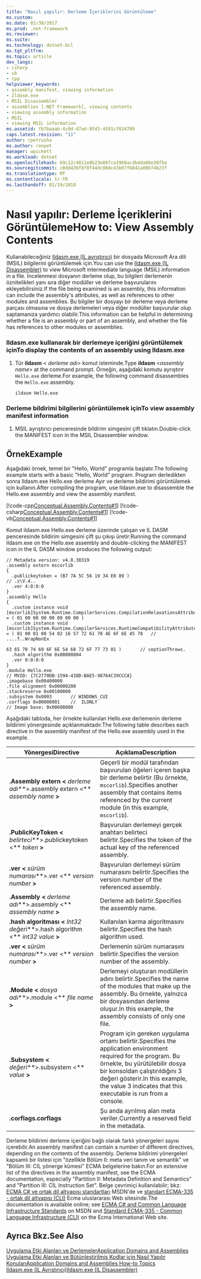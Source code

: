 ```yaml
---
title: "Nasıl yapılır: Derleme İçeriklerini Görüntüleme"
ms.custom: 
ms.date: 03/30/2017
ms.prod: .net-framework
ms.reviewer: 
ms.suite: 
ms.technology: dotnet-bcl
ms.tgt_pltfrm: 
ms.topic: article
dev_langs:
- csharp
- vb
- cpp
helpviewer_keywords:
- assembly manifest, viewing information
- Ildasm.exe
- MSIL Disassembler
- assemblies [.NET Framework], viewing contents
- viewing assembly information
- MSIL
- viewing MSIL information
ms.assetid: fb7baaab-4c0d-47ad-8fd3-4591cf834709
caps.latest.revision: "11"
author: rpetrusha
ms.author: ronpet
manager: wpickett
ms.workload: dotnet
ms.openlocfilehash: b9c12c4811e8b23e86fca3960acdb4da06e38fbe
ms.sourcegitcommit: c0dd436f6f8f44dc80dc43b07f6841a00b74b23f
ms.translationtype: MT
ms.contentlocale: tr-TR
ms.lasthandoff: 01/19/2018
---
```

# <a name="how-to-view-assembly-contents"></a><span data-ttu-id="e2ab8-102">Nasıl yapılır: Derleme İçeriklerini Görüntüleme</span><span class="sxs-lookup"><span data-stu-id="e2ab8-102">How to: View Assembly Contents</span></span>
<span data-ttu-id="e2ab8-103">Kullanabileceğiniz [Ildasm.exe (IL ayrıştırıcı)](../../../docs/framework/tools/ildasm-exe-il-disassembler.md) bir dosyada Microsoft Ara dili (MSIL) bilgilerini görüntülemek için.</span><span class="sxs-lookup"><span data-stu-id="e2ab8-103">You can use the [Ildasm.exe (IL Disassembler)](../../../docs/framework/tools/ildasm-exe-il-disassembler.md) to view Microsoft intermediate language (MSIL) information in a file.</span></span> <span data-ttu-id="e2ab8-104">İncelenmesi dosyanın derleme olup, bu bilgileri derlemenin öznitelikleri yanı sıra diğer modüller ve derleme başvurularını ekleyebilirsiniz.</span><span class="sxs-lookup"><span data-stu-id="e2ab8-104">If the file being examined is an assembly, this information can include the assembly's attributes, as well as references to other modules and assemblies.</span></span> <span data-ttu-id="e2ab8-105">Bu bilgiler bir dosyayı bir derleme veya derleme parçası olmasına ve dosya derlemeleri veya diğer modüller başvurular olup saptamanıza yardımcı olabilir.</span><span class="sxs-lookup"><span data-stu-id="e2ab8-105">This information can be helpful in determining whether a file is an assembly or part of an assembly, and whether the file has references to other modules or assemblies.</span></span>  
  
### <a name="to-display-the-contents-of-an-assembly-using-ildasmexe"></a><span data-ttu-id="e2ab8-106">Ildasm.exe kullanarak bir derlemeye içeriğini görüntülemek için</span><span class="sxs-lookup"><span data-stu-id="e2ab8-106">To display the contents of an assembly using Ildasm.exe</span></span>  
  
1.  <span data-ttu-id="e2ab8-107">Tür **ildasm** \< *derleme adı*> komut isteminde.</span><span class="sxs-lookup"><span data-stu-id="e2ab8-107">Type **ildasm** \<*assembly name*> at the command prompt.</span></span> <span data-ttu-id="e2ab8-108">Örneğin, aşağıdaki komutu ayrıştırır `Hello.exe` derleme.</span><span class="sxs-lookup"><span data-stu-id="e2ab8-108">For example, the following command disassembles the `Hello.exe` assembly.</span></span>  
  
    ```  
    ildasm Hello.exe  
    ```  
  
### <a name="to-view-assembly-manifest-information"></a><span data-ttu-id="e2ab8-109">Derleme bildirimi bilgilerini görüntülemek için</span><span class="sxs-lookup"><span data-stu-id="e2ab8-109">To view assembly manifest information</span></span>  
  
1.  <span data-ttu-id="e2ab8-110">MSIL ayrıştırıcı penceresinde bildirim simgesini çift tıklatın.</span><span class="sxs-lookup"><span data-stu-id="e2ab8-110">Double-click the MANIFEST icon in the MSIL Disassembler window.</span></span>  
  
## <a name="example"></a><span data-ttu-id="e2ab8-111">Örnek</span><span class="sxs-lookup"><span data-stu-id="e2ab8-111">Example</span></span>  
 <span data-ttu-id="e2ab8-112">Aşağıdaki örnek, temel bir "Hello, World" programla başlatır.</span><span class="sxs-lookup"><span data-stu-id="e2ab8-112">The following example starts with a basic "Hello, World" program.</span></span> <span data-ttu-id="e2ab8-113">Program derledikten sonra Ildasm.exe Hello.exe derleme Ayır ve derleme bildirimi görüntülemek için kullanın.</span><span class="sxs-lookup"><span data-stu-id="e2ab8-113">After compiling the program, use Ildasm.exe to disassemble the Hello.exe assembly and view the assembly manifest.</span></span>  
  
 [!code-cpp[Conceptual.Assembly.Contents#1](../../../samples/snippets/cpp/VS_Snippets_CLR/conceptual.assembly.contents/cpp/source.cpp#1)]
 [!code-csharp[Conceptual.Assembly.Contents#1](../../../samples/snippets/csharp/VS_Snippets_CLR/conceptual.assembly.contents/cs/source.cs#1)]
 [!code-vb[Conceptual.Assembly.Contents#1](../../../samples/snippets/visualbasic/VS_Snippets_CLR/conceptual.assembly.contents/vb/source.vb#1)]  
  
 <span data-ttu-id="e2ab8-114">Komut ildasm.exe Hello.exe derleme üzerinde çalışan ve IL DASM penceresinde bildirim simgesini çift şu çıkışı üretir:</span><span class="sxs-lookup"><span data-stu-id="e2ab8-114">Running the command ildasm.exe on the Hello.exe assembly and double-clicking the MANIFEST icon in the IL DASM window produces the following output:</span></span>  
  
```  
// Metadata version: v4.0.30319  
.assembly extern mscorlib  
{  
  .publickeytoken = (B7 7A 5C 56 19 34 E0 89 )                         // .z\V.4..  
  .ver 4:0:0:0  
}  
.assembly Hello  
{  
  .custom instance void [mscorlib]System.Runtime.CompilerServices.CompilationRelaxationsAttribute::.ctor(int32) = ( 01 00 08 00 00 00 00 00 )   
  .custom instance void [mscorlib]System.Runtime.CompilerServices.RuntimeCompatibilityAttribute::.ctor() = ( 01 00 01 00 54 02 16 57 72 61 70 4E 6F 6E 45 78   // ....T..WrapNonEx  
                                                                                                             63 65 70 74 69 6F 6E 54 68 72 6F 77 73 01 )       // ceptionThrows.  
  .hash algorithm 0x00008004  
  .ver 0:0:0:0  
}  
.module Hello.exe  
// MVID: {7C2770DB-1594-438D-BAE5-98764C39CCCA}  
.imagebase 0x00400000  
.file alignment 0x00000200  
.stackreserve 0x00100000  
.subsystem 0x0003       // WINDOWS_CUI  
.corflags 0x00000001    //  ILONLY  
// Image base: 0x00600000  
```  
  
 <span data-ttu-id="e2ab8-115">Aşağıdaki tabloda, her örnekte kullanılan Hello.exe derlemenin derleme bildirimi yönergesinde açıklanmaktadır.</span><span class="sxs-lookup"><span data-stu-id="e2ab8-115">The following table describes each directive in the assembly manifest of the Hello.exe assembly used in the example.</span></span>  
  
|<span data-ttu-id="e2ab8-116">Yönergesi</span><span class="sxs-lookup"><span data-stu-id="e2ab8-116">Directive</span></span>|<span data-ttu-id="e2ab8-117">Açıklama</span><span class="sxs-lookup"><span data-stu-id="e2ab8-117">Description</span></span>|  
|---------------|-----------------|  
|<span data-ttu-id="e2ab8-118">**.Assembly extern \<**  *derleme adı***>**</span><span class="sxs-lookup"><span data-stu-id="e2ab8-118">**.assembly extern \<** *assembly name* **>**</span></span>|<span data-ttu-id="e2ab8-119">Geçerli bir modül tarafından başvurulan öğeleri içeren başka bir derleme belirtir (Bu örnekte, `mscorlib`).</span><span class="sxs-lookup"><span data-stu-id="e2ab8-119">Specifies another assembly that contains items referenced by the current module (in this example, `mscorlib`).</span></span>|  
|<span data-ttu-id="e2ab8-120">**.PublicKeyToken \<**  *belirteci***>**</span><span class="sxs-lookup"><span data-stu-id="e2ab8-120">**.publickeytoken \<** *token* **>**</span></span>|<span data-ttu-id="e2ab8-121">Başvurulan derlemeyi gerçek anahtarı belirteci belirtir.</span><span class="sxs-lookup"><span data-stu-id="e2ab8-121">Specifies the token of the actual key of the referenced assembly.</span></span>|  
|<span data-ttu-id="e2ab8-122">**.ver \<**  *sürüm numarası***>**</span><span class="sxs-lookup"><span data-stu-id="e2ab8-122">**.ver \<** *version number* **>**</span></span>|<span data-ttu-id="e2ab8-123">Başvurulan derlemeyi sürüm numarasını belirtir.</span><span class="sxs-lookup"><span data-stu-id="e2ab8-123">Specifies the version number of the referenced assembly.</span></span>|  
|<span data-ttu-id="e2ab8-124">**.Assembly \<**  *derleme adı***>**</span><span class="sxs-lookup"><span data-stu-id="e2ab8-124">**.assembly \<** *assembly name* **>**</span></span>|<span data-ttu-id="e2ab8-125">Derleme adı belirtir.</span><span class="sxs-lookup"><span data-stu-id="e2ab8-125">Specifies the assembly name.</span></span>|  
|<span data-ttu-id="e2ab8-126">**.hash algoritması \<**  *Int32 değeri***>**</span><span class="sxs-lookup"><span data-stu-id="e2ab8-126">**.hash algorithm \<** *int32 value* **>**</span></span>|<span data-ttu-id="e2ab8-127">Kullanılan karma algoritmasını belirtir.</span><span class="sxs-lookup"><span data-stu-id="e2ab8-127">Specifies the hash algorithm used.</span></span>|  
|<span data-ttu-id="e2ab8-128">**.ver \<**  *sürüm numarası***>**</span><span class="sxs-lookup"><span data-stu-id="e2ab8-128">**.ver \<** *version number* **>**</span></span>|<span data-ttu-id="e2ab8-129">Derlemenin sürüm numarasını belirtir.</span><span class="sxs-lookup"><span data-stu-id="e2ab8-129">Specifies the version number of the assembly.</span></span>|  
|<span data-ttu-id="e2ab8-130">**.Module \<**  *dosya adı***>**</span><span class="sxs-lookup"><span data-stu-id="e2ab8-130">**.module \<** *file name* **>**</span></span>|<span data-ttu-id="e2ab8-131">Derlemeyi oluşturan modüllerin adını belirtir.</span><span class="sxs-lookup"><span data-stu-id="e2ab8-131">Specifies the name of the modules that make up the assembly.</span></span> <span data-ttu-id="e2ab8-132">Bu örnekte, yalnızca bir dosyasından derleme oluşur.</span><span class="sxs-lookup"><span data-stu-id="e2ab8-132">In this example, the assembly consists of only one file.</span></span>|  
|<span data-ttu-id="e2ab8-133">**.Subsystem \<**  *değeri***>**</span><span class="sxs-lookup"><span data-stu-id="e2ab8-133">**.subsystem \<** *value* **>**</span></span>|<span data-ttu-id="e2ab8-134">Program için gereken uygulama ortamı belirtir.</span><span class="sxs-lookup"><span data-stu-id="e2ab8-134">Specifies the application environment required for the program.</span></span> <span data-ttu-id="e2ab8-135">Bu örnekte, bu yürütülebilir dosya bir konsoldan çalıştırıldığını 3 değeri gösterir.</span><span class="sxs-lookup"><span data-stu-id="e2ab8-135">In this example, the value 3 indicates that this executable is run from a console.</span></span>|  
|<span data-ttu-id="e2ab8-136">**.corflags**</span><span class="sxs-lookup"><span data-stu-id="e2ab8-136">**.corflags**</span></span>|<span data-ttu-id="e2ab8-137">Şu anda ayrılmış alan meta veriler.</span><span class="sxs-lookup"><span data-stu-id="e2ab8-137">Currently a reserved field in the metadata.</span></span>|  
  
 <span data-ttu-id="e2ab8-138">Derleme bildirimi derleme içeriğini bağlı olarak farklı yönergeleri sayısı içerebilir.</span><span class="sxs-lookup"><span data-stu-id="e2ab8-138">An assembly manifest can contain a number of different directives, depending on the contents of the assembly.</span></span> <span data-ttu-id="e2ab8-139">Derleme bildirimi yönergeleri kapsamlı bir listesi için "özellikle Bölüm II: meta veri tanım ve semantik" ve "Bölüm III: CIL yönerge kümesi" ECMA belgelerine bakın.</span><span class="sxs-lookup"><span data-stu-id="e2ab8-139">For an extensive list of the directives in the assembly manifest, see the ECMA documentation, especially "Partition II: Metadata Definition and Semantics" and "Partition III: CIL Instruction Set".</span></span> <span data-ttu-id="e2ab8-140">Belge çevrimiçi kullanılabilir; bkz: [ECMA C# ve ortak dil altyapısı standartları](http://go.microsoft.com/fwlink/?LinkID=99212) MSDN'de ve [standart ECMA-335 - ortak dil altyapısı (CLI)](http://go.microsoft.com/fwlink/?LinkID=65552) Ecma uluslararası Web sitesinde.</span><span class="sxs-lookup"><span data-stu-id="e2ab8-140">The documentation is available online; see [ECMA C# and Common Language Infrastructure Standards](http://go.microsoft.com/fwlink/?LinkID=99212) on MSDN and [Standard ECMA-335 - Common Language Infrastructure (CLI)](http://go.microsoft.com/fwlink/?LinkID=65552) on the Ecma International Web site.</span></span>  
  
## <a name="see-also"></a><span data-ttu-id="e2ab8-141">Ayrıca Bkz.</span><span class="sxs-lookup"><span data-stu-id="e2ab8-141">See Also</span></span>  
 [<span data-ttu-id="e2ab8-142">Uygulama Etki Alanları ve Derlemeler</span><span class="sxs-lookup"><span data-stu-id="e2ab8-142">Application Domains and Assemblies</span></span>](http://msdn.microsoft.com/library/433b04ae-4ba8-4849-9dbd-79194f240346)  
 [<span data-ttu-id="e2ab8-143">Uygulama Etki Alanları ve Bütünleştirilmiş Kodlar için Nasıl Yapılır Konuları</span><span class="sxs-lookup"><span data-stu-id="e2ab8-143">Application Domains and Assemblies How-to Topics</span></span>](../../../docs/framework/app-domains/application-domains-and-assemblies-how-to-topics.md)  
 [<span data-ttu-id="e2ab8-144">Ildasm.exe (IL Ayrıştırıcı)</span><span class="sxs-lookup"><span data-stu-id="e2ab8-144">Ildasm.exe (IL Disassembler)</span></span>](../../../docs/framework/tools/ildasm-exe-il-disassembler.md)
